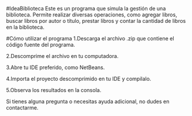 #IdeaBiblioteca
Este es un programa que simula la gestión de una biblioteca. 
Permite realizar diversas operaciones, como agregar libros, 
buscar libros por autor o título, prestar libros y contar la
cantidad de libros en la biblioteca.

#Cómo utilizar el programa
1.Descarga el archivo .zip que contiene el código fuente del programa.

2.Descomprime el archivo en tu computadora.

3.Abre tu IDE preferido, como NetBeans.

4.Importa el proyecto descomprimido en tu IDE y compilalo.

5.Observa los resultados en la consola.

Si tienes alguna pregunta o necesitas ayuda adicional, no dudes en contactarme.
